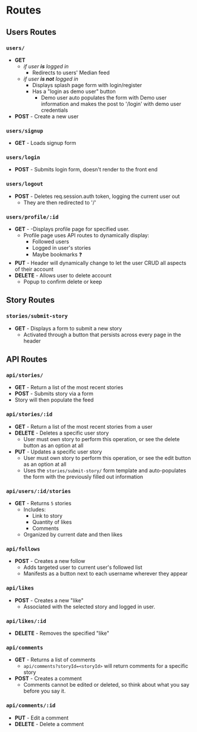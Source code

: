 # Routes

## Users Routes
### `users/`
   - **GET**
      - *if user **is** logged in*
         - Redirects to users' Median feed
      - *if user **is not** logged in*
         - Displays splash page form with login/register
         - Has a "login as demo user" button
            - Demo user auto populates the form with Demo user information and makes the post to '/login' with demo user credentials
   - **POST** - Create a new user

### `users/signup`
   - **GET** - Loads signup form

### `users/login`
   - **POST** - Submits login form, doesn't render to the front end
### `users/logout`
   - **POST** - Deletes req.session.auth token, logging the current user out
      - They are then redirected to '/'

### `users/profile/:id`
   - **GET** - -Displays profile page for specified user.
      - Profile page uses API routes to dynamically display:
         - Followed users
         - Logged in user's stories
         - Maybe bookmarks :question:
   - **PUT** - Header will dynamically change to let the user CRUD all aspects of their account
   - **DELETE** - Allows user to delete account
      - Popup to confirm delete or keep

## Story Routes

### `stories/submit-story`
   - **GET** - Displays a form to submit a new story
      - Activated through a button that persists across every page in the header

## API Routes

### `api/stories/`
   - **GET** - Return a list of the most recent stories
   - **POST** - Submits story via a form
   - Story will then populate the feed
### `api/stories/:id`
   - **GET** - Return a list of the most recent stories from a user
   - **DELETE** - Deletes a specific user story
      - User must own story to perform this operation, or see the delete button as an option at all
   - **PUT** - Updates a specific user story
      - User must own story to perform this operation, or see the edit button as an option at all
      - Uses the `stories/submit-story/` form template and auto-populates the form with the previously filled out information

### `api/users/:id/stories`
   - **GET** - Returns `5` stories
      - Includes:
         - Link to story
         - Quantity of likes
         - Comments
      - Organized by current date and then likes

### `api/follows`
   - **POST** - Creates a new follow
      - Adds targeted user to current user's followed list
      - Manifests as a button next to each username wherever they appear

### `api/likes`
   - **POST** - Creates a new "like"
      - Associated with the selected story and logged in user.
### `api/likes/:id`
   - **DELETE** - Removes the specified "like"

### `api/comments`
   - **GET** - Returns a list of comments
      - `api/comments?storyId=<storyId>` will return comments for a specific story
   - **POST** - Creates a comment
      - Comments cannot be edited or deleted, so think about what you say before you say it.
### `api/comments/:id`
   - **PUT** - Edit a comment
   - **DELETE** - Delete a comment

